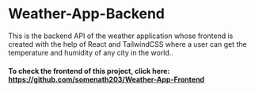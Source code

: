 # Weather-App-Backend

This is the backend API of the weather application whose frontend is created with the help of React and TailwindCSS where a user can get the temperature and humidity of any city in the world..

#### To check the frontend of this project, click here: https://github.com/somenath203/Weather-App-Frontend
